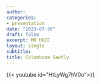 ```yaml
---
author: 
categories:
- presentation
date: "2023-07-30"
draft: false
excerpt: MD HGIC 
layout: single
subtitle: 
title: Columbine Sawfly
---
```


{{< youtube id="HtLyWg7hV0o">}}
